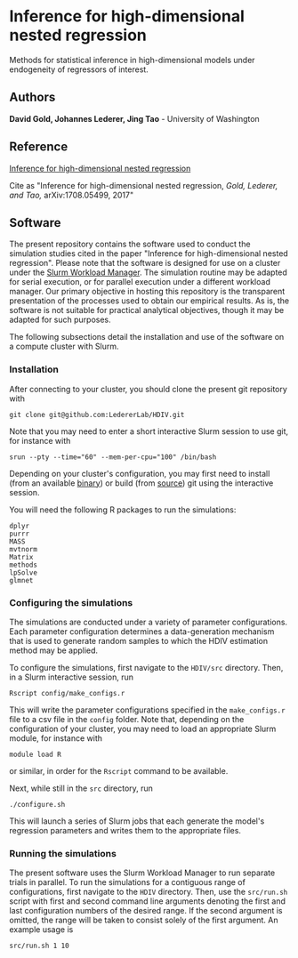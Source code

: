 # Inference for high-dimensional nested regression

Methods for statistical inference in high-dimensional models under endogeneity of regressors of interest.


## Authors

**David Gold, Johannes Lederer, Jing Tao** - University of Washington


## Reference

[Inference for high-dimensional nested regression](https://arxiv.org/abs/1708.05499)

Cite as "Inference for high-dimensional nested regression, *Gold, Lederer, and Tao,* arXiv:1708.05499, 2017"


## Software

The present repository contains the software used to conduct the simulation studies cited in the paper "Inference for high-dimensional nested regression".
Please note that the software is designed for use on a cluster under the [Slurm Workload Manager](https://slurm.schedmd.com/).
The simulation routine may be adapted for serial execution, or for parallel execution under a different workload manager.
Our primary objective in hosting this repository is the transparent presentation of the processes used to obtain our empirical results.
As is, the software is not suitable for practical analytical objectives, though it may be adapted for such purposes.

The following subsections detail the installation and use of the software on a compute cluster with Slurm.

### Installation

After connecting to your cluster, you should clone the present git repository with
```
git clone git@github.com:LedererLab/HDIV.git
```
Note that you may need to enter a short interactive Slurm session to use git, for instance with
```
srun --pty --time="60" --mem-per-cpu="100" /bin/bash
```
Depending on your cluster's configuration, you may first need to install (from an available [binary](https://git-scm.com/downloads)) or build (from [source](https://github.com/git/git)) git using the interactive session.

You will need the following R packages to run the simulations:

```
dplyr
purrr
MASS
mvtnorm
Matrix
methods
lpSolve
glmnet
```

### Configuring the simulations

The simulations are conducted under a variety of parameter configurations.
Each parameter configuration determines a data-generation mechanism that is used to generate random samples to which the HDIV estimation method may be applied.

To configure the simulations, first navigate to the `HDIV/src` directory.
Then, in a Slurm interactive session, run

```
Rscript config/make_configs.r
```

This will write the parameter configurations specified in the `make_configs.r` file to a csv file in the `config` folder.
Note that, depending on the configuration of your cluster, you may need to load an appropriate Slurm module, for instance with
```
module load R
```
or similar, in order for the `Rscript` command to be available.

Next, while still in the `src` directory, run
```
./configure.sh
```
This will launch a series of Slurm jobs that each generate the model's regression parameters and writes them to the appropriate files.


### Running the simulations

The present software uses the Slurm Workload Manager to run separate trials in parallel.
To run the simulations for a contiguous range of configurations, first navigate to the `HDIV` directory.
Then, use the `src/run.sh` script with first and second command line arguments denoting the first and last configuration numbers of the desired range.
If the second argument is omitted, the range will be taken to consist solely of the first argument.
An example usage is
```
src/run.sh 1 10
```
